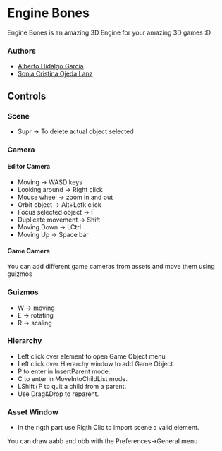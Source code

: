 # Engine Bones

Engine Bones is an amazing 3D Engine for your amazing 3D games :D

### Authors

* [Alberto Hidalgo García](https://github.com/TheimerTR)
* [Sonia Cristina Ojeda Lanz](https://github.com/SoniaOL)

## Controls 

### Scene
* Supr -> To delete actual object selected

### Camera

#### Editor Camera
* Moving -> WASD keys
* Looking around -> Right click
* Mouse wheel -> zoom in and out
* Orbit object -> Alt+Lefk click
* Focus selected object -> F 
* Duplicate movement -> Shift
* Moving Down -> LCtrl
* Moving Up -> Space bar

#### Game Camera
You can add different game cameras from assets and move them using guizmos

### Guizmos

* W -> moving
* E -> rotating
* R -> scaling 

### Hierarchy

* Left click over element to open Game Object menu
* Left click over Hierarchy window to add Game Object 
* P to enter in InsertParent mode.
* C to enter in MoveIntoChildList mode.
* LShift+P to quit a child from a parent.
* Use Drag&Drop to reparent.

### Asset Window
* In the rigth part use Rigth Clic to import scene a valid element.

You can draw aabb and obb with the Preferences->General menu 
